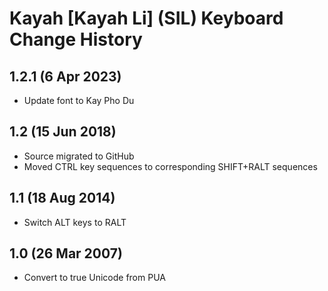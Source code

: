 Kayah [Kayah Li] (SIL) Keyboard Change History
=======================

1.2.1 (6 Apr 2023)
-----------------
* Update font to Kay Pho Du

1.2 (15 Jun 2018)
-----------------
* Source migrated to GitHub
* Moved CTRL key sequences to corresponding SHIFT+RALT sequences

1.1 (18 Aug 2014)
-----------------
* Switch ALT keys to RALT

1.0 (26 Mar 2007)
-----------------
* Convert to true Unicode from PUA

